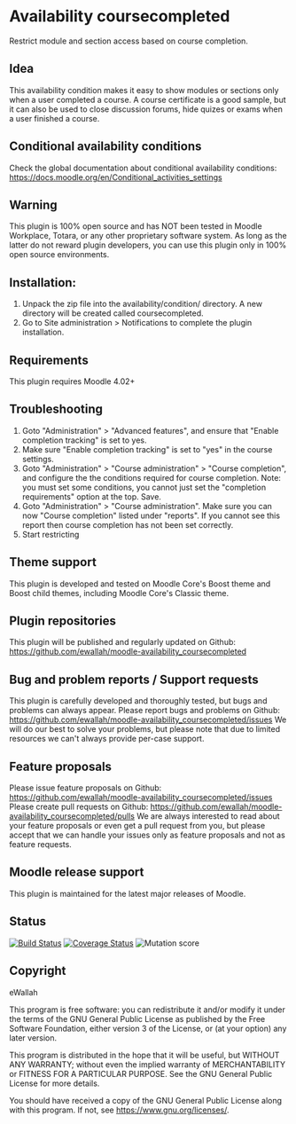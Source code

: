 # Availability coursecompleted

Restrict module and section access based on course completion.

## Idea

This availability condition makes it easy to show modules or sections only when a user
completed a course. A course certificate is a good sample, but it can also be used to close
discussion forums, hide quizes or exams when a user finished a course.

## Conditional availability conditions

Check the global documentation about conditional availability conditions: https://docs.moodle.org/en/Conditional_activities_settings

## Warning

This plugin is 100% open source and has NOT been tested in Moodle Workplace, Totara, or any other proprietary software system. As long as the latter do not reward plugin developers, you can use this plugin only in 100% open source environments.

## Installation:

 1. Unpack the zip file into the availability/condition/ directory. A new directory will be created called coursecompleted.
 2. Go to Site administration > Notifications to complete the plugin installation.

## Requirements

This plugin requires Moodle 4.02+

## Troubleshooting

 1. Goto "Administration" > "Advanced features", and ensure that "Enable completion tracking" is set to yes.
 2. Make sure "Enable completion tracking" is set to "yes" in the course settings.
 3. Goto "Administration" > "Course administration" > "Course completion", and configure the the conditions required for course completion. Note: you must set some conditions, you cannot just set the "completion requirements" option at the top. Save.
 4. Goto "Administration" > "Course administration". Make sure you can now "Course completion" listed under "reports". If you cannot see this report then course completion has not been set correctly.
 5. Start restricting

## Theme support

This plugin is developed and tested on Moodle Core's Boost theme and Boost child themes, including Moodle Core's Classic theme.

## Plugin repositories

This plugin will be published and regularly updated on Github: https://github.com/ewallah/moodle-availability_coursecompleted

## Bug and problem reports / Support requests

This plugin is carefully developed and thoroughly tested, but bugs and problems can always appear.
Please report bugs and problems on Github: https://github.com/ewallah/moodle-availability_coursecompleted/issues
We will do our best to solve your problems, but please note that due to limited resources we can't always provide per-case support.

## Feature proposals

Please issue feature proposals on Github: https://github.com/ewallah/moodle-availability_coursecompleted/issues
Please create pull requests on Github: https://github.com/ewallah/moodle-availability_coursecompleted/pulls
We are always interested to read about your feature proposals or even get a pull request from you, but please accept that we can handle your issues only as feature proposals and not as feature requests.

## Moodle release support

This plugin is maintained for the latest major releases of Moodle.

## Status

[![Build Status](https://github.com/ewallah/moodle-availability_coursecompleted/workflows/Tests/badge.svg)](https://github.com/ewallah/moodle-availability_coursecompleted/actions)
[![Coverage Status](https://coveralls.io/repos/github/ewallah/moodle-availability_coursecompleted/badge.svg?branch=main)](https://coveralls.io/github/ewallah/moodle-availability_coursecompleted?branch=main)
![Mutation score](https://badgen.net/badge/Mutation%20Score%20Indicator/100?color=orange)


## Copyright

eWallah

This program is free software: you can redistribute it and/or modify it under
the terms of the GNU General Public License as published by the Free Software
Foundation, either version 3 of the License, or (at your option) any later
version.

This program is distributed in the hope that it will be useful, but WITHOUT ANY
WARRANTY; without even the implied warranty of MERCHANTABILITY or FITNESS FOR A
PARTICULAR PURPOSE.  See the GNU General Public License for more details.

You should have received a copy of the GNU General Public License along with
this program.  If not, see <https://www.gnu.org/licenses/>.
